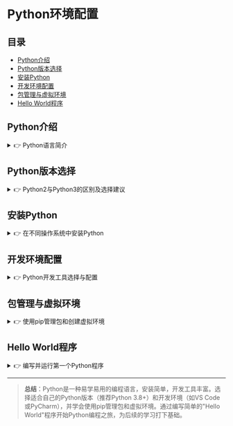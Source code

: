 # Python环境配置

## 目录
- [Python介绍](#python介绍)
- [Python版本选择](#python版本选择)
- [安装Python](#安装python)
- [开发环境配置](#开发环境配置)
- [包管理与虚拟环境](#包管理与虚拟环境)
- [Hello World程序](#hello-world程序)

## Python介绍

<details>
<summary>👉 Python语言简介</summary>

Python是一种易学易用的高级编程语言，由荷兰人Guido van Rossum于1989年创造。它具有以下特点：

- **简洁清晰**：Python的语法设计简洁明了，代码可读性强
- **易于学习**：入门门槛低，适合编程初学者
- **跨平台**：可在Windows、macOS、Linux等多种操作系统上运行
- **解释型语言**：无需编译，直接解释执行
- **丰富的库**：拥有大量的标准库和第三方库
- **应用广泛**：Web开发、数据分析、人工智能、科学计算、自动化脚本等领域

Python的设计哲学强调代码的可读性和简洁性，其设计原则可以通过在Python解释器中输入`import this`查看"Python之禅"。
</details>

## Python版本选择

<details>
<summary>👉 Python2与Python3的区别及选择建议</summary>

Python目前主要有两个版本系列：Python 2和Python 3。

**Python 2**：
- 已于2020年1月1日停止官方支持
- 许多旧系统和项目仍在使用
- 不建议新项目使用Python 2

**Python 3**：
- 当前活跃开发的版本
- 对Python 2进行了许多改进和优化
- 所有新项目应该使用Python 3

**主要区别**：
1. **打印语句**：Python 2使用`print "Hello"`，Python 3使用`print("Hello")`
2. **整数除法**：Python 2中`5/2=2`，Python 3中`5/2=2.5`
3. **字符串类型**：Python 3中默认使用Unicode编码
4. **异常处理**：语法和功能有所不同
5. **range函数**：Python 3中`range()`返回一个迭代器而非列表

**推荐版本**：
- 新手学习：Python 3.8+
- 生产环境：Python 3.6+（视项目需求而定）
- 建议选择当前较新的稳定版本（如3.9或3.10）

**注意**：某些特殊情况（如维护旧代码）可能需要使用Python 2，但对于新手和新项目，强烈建议使用Python 3。
</details>

## 安装Python

<details>
<summary>👉 在不同操作系统中安装Python</summary>

### Windows安装

1. **下载安装包**：
   - 访问[Python官网](https://www.python.org/downloads/)
   - 下载最新的Python安装包（如Python 3.10.x Windows installer (64-bit)）

2. **运行安装程序**：
   - 勾选"Add Python to PATH"（重要！）
   - 可选择"Customize installation"自定义安装路径
   - 点击"Install Now"开始安装

3. **验证安装**：
   - 打开命令提示符（Win+R，输入cmd）
   - 输入`python --version`，显示版本号即安装成功
   - 输入`python`进入交互式环境，输入`exit()`退出

### macOS安装

1. **使用官方安装包**：
   - 访问[Python官网](https://www.python.org/downloads/)
   - 下载macOS版本的安装包
   - 运行安装包，按照提示完成安装

2. **使用Homebrew安装**（推荐）：
   - 安装Homebrew（如果尚未安装）：
     ```bash
     /bin/bash -c "$(curl -fsSL https://raw.githubusercontent.com/Homebrew/install/HEAD/install.sh)"
     ```
   - 使用Homebrew安装Python：
     ```bash
     brew install python
     ```

3. **验证安装**：
   - 打开终端
   - 输入`python3 --version`查看版本

### Linux安装

**Ubuntu/Debian**：
```bash
sudo apt update
sudo apt install python3 python3-pip
```

**CentOS/RHEL**：
```bash
sudo yum install python3 python3-pip
```

**验证安装**：
```bash
python3 --version
```

### 安装注意事项

- 在Windows中，建议勾选"Add Python to PATH"选项，否则需要手动添加环境变量
- 在macOS和Linux中，Python 3通常通过`python3`命令访问，Python 2（如果安装了）通过`python`命令访问
- 安装完成后，建议立即更新pip：
  ```bash
  # Windows
  python -m pip install --upgrade pip
  
  # macOS/Linux
  python3 -m pip install --upgrade pip
  ```
</details>

## 开发环境配置

<details>
<summary>👉 Python开发工具选择与配置</summary>

Python开发可以使用多种IDE（集成开发环境）或编辑器，以下是一些流行的选择：

### PyCharm

[PyCharm](https://www.jetbrains.com/pycharm/)是功能最全面的Python IDE之一。

**优点**：
- 强大的代码补全和提示
- 集成调试器和测试工具
- 版本控制集成
- 内置终端
- 支持虚拟环境管理

**缺点**：
- 完整版需要付费（有社区免费版）
- 对系统资源要求较高

**安装**：
1. 从[官网](https://www.jetbrains.com/pycharm/download/)下载
2. 按照安装向导完成安装
3. 首次启动时配置Python解释器

### Visual Studio Code (VS Code)

[VS Code](https://code.visualstudio.com/)是一个轻量级但功能强大的代码编辑器。

**优点**：
- 免费开源
- 轻量级，启动快
- 丰富的扩展生态系统
- 支持多种编程语言

**配置步骤**：
1. 下载并安装VS Code
2. 安装Python扩展：
   - 打开VS Code
   - 进入扩展市场（Ctrl+Shift+X）
   - 搜索"Python"并安装Microsoft的Python扩展
3. 配置Python解释器：
   - 按F1打开命令面板
   - 输入"Python: Select Interpreter"
   - 选择已安装的Python版本

### Jupyter Notebook

[Jupyter Notebook](https://jupyter.org/)是一个交互式笔记本环境，特别适合数据分析和教学。

**安装**：
```bash
pip install notebook
```

**启动**：
```bash
jupyter notebook
```

### IDLE

Python自带的简单IDE，适合初学者进行简单练习。

**启动**：
- Windows：在开始菜单中找到IDLE
- macOS/Linux：在终端输入`idle`或`idle3`

### 其他选择

- **Spyder**：面向科学计算的Python IDE
- **Atom**：可定制的文本编辑器
- **Sublime Text**：轻量级文本编辑器，需要配置插件

### 推荐配置

- **初学者**：IDLE或Jupyter Notebook（易于使用）
- **学生/普通用户**：VS Code + Python扩展（免费且功能丰富）
- **专业开发者**：PyCharm Professional（功能全面）
- **数据科学**：Jupyter Notebook或JupyterLab
</details>

## 包管理与虚拟环境

<details>
<summary>👉 使用pip管理包和创建虚拟环境</summary>

### pip包管理

pip是Python官方的包管理工具，用于安装和管理Python包。

**基本命令**：

```bash
# 安装包
pip install package_name

# 安装特定版本
pip install package_name==1.0.0

# 更新包
pip install --upgrade package_name

# 卸载包
pip uninstall package_name

# 列出已安装的包
pip list

# 查看包信息
pip show package_name

# 导出环境依赖
pip freeze > requirements.txt

# 从依赖文件安装
pip install -r requirements.txt
```

**配置国内镜像源**（加速下载）：

临时使用：
```bash
pip install package_name -i https://pypi.tuna.tsinghua.edu.cn/simple
```

永久配置：
```bash
# Windows
pip config set global.index-url https://pypi.tuna.tsinghua.edu.cn/simple

# macOS/Linux
pip config set global.index-url https://pypi.tuna.tsinghua.edu.cn/simple
```

常用的国内镜像源：
- 清华大学：https://pypi.tuna.tsinghua.edu.cn/simple
- 阿里云：https://mirrors.aliyun.com/pypi/simple
- 中国科技大学：https://pypi.mirrors.ustc.edu.cn/simple

### 虚拟环境

虚拟环境可以为不同项目创建隔离的Python环境，避免包版本冲突。

**使用venv (Python 3.3+)**：

创建虚拟环境：
```bash
# Windows
python -m venv myenv

# macOS/Linux
python3 -m venv myenv
```

激活虚拟环境：
```bash
# Windows
myenv\Scripts\activate

# macOS/Linux
source myenv/bin/activate
```

退出虚拟环境：
```bash
deactivate
```

**使用Anaconda/Miniconda**：

Anaconda是一个Python发行版，包含了数据科学常用的包和工具。

创建环境：
```bash
conda create -n myenv python=3.9
```

激活环境：
```bash
# Windows
conda activate myenv

# macOS/Linux
conda activate myenv
```

退出环境：
```bash
conda deactivate
```

**虚拟环境的好处**：
- 隔离项目依赖，避免版本冲突
- 便于项目移植和分享
- 可以测试不同Python版本或包版本
- 防止全局环境被污染
</details>

## Hello World程序

<details>
<summary>👉 编写并运行第一个Python程序</summary>

### 方法一：使用交互式解释器

1. 打开命令行/终端
2. 输入`python`（Windows）或`python3`（macOS/Linux）进入Python交互式解释器
3. 输入以下代码并按回车：
   ```python
   print("Hello, World!")
   ```
4. 输入`exit()`退出解释器

### 方法二：创建并运行Python文件

1. 使用文本编辑器或IDE创建一个名为`hello.py`的文件
2. 在文件中输入以下代码：
   ```python
   # 这是我的第一个Python程序
   print("Hello, World!")
   
   # 获取用户输入
   name = input("请输入您的名字：")
   print(f"你好，{name}！欢迎学习Python！")
   ```
3. 保存文件
4. 在命令行/终端中，导航到文件所在目录
5. 运行文件：
   ```bash
   # Windows
   python hello.py
   
   # macOS/Linux
   python3 hello.py
   ```

### 方法三：使用IDE运行

如果使用PyCharm或VS Code等IDE：

1. 创建一个新项目或打开现有项目
2. 创建一个新的Python文件
3. 输入上述Hello World代码
4. 使用IDE提供的运行按钮运行程序

### 解释代码

```python
# 这是一行注释，使用井号(#)开头，不会被执行

# print函数用于输出内容到控制台
print("Hello, World!")  # 输出字符串 "Hello, World!"

# input函数用于获取用户输入
name = input("请输入您的名字：")  # 提示用户输入名字并存储到变量name中

# f-string (Python 3.6+) 用于格式化字符串
print(f"你好，{name}！欢迎学习Python！")  # 输出带有用户输入的问候语
```

### 示例扩展：简单计算器

```python
# 简单计算器程序
print("简单计算器")

# 获取用户输入的两个数字
num1 = float(input("请输入第一个数字："))
num2 = float(input("请输入第二个数字："))

# 计算并显示结果
print(f"{num1} + {num2} = {num1 + num2}")
print(f"{num1} - {num2} = {num1 - num2}")
print(f"{num1} * {num2} = {num1 * num2}")
print(f"{num1} / {num2} = {num1 / num2}" if num2 != 0 else "除数不能为零")
```

运行这个程序，输入两个数字，它会计算并显示这两个数字的加、减、乘、除结果。
</details>

---

> **总结**：Python是一种易学易用的编程语言，安装简单，开发工具丰富。选择适合自己的Python版本（推荐Python 3.8+）和开发环境（如VS Code或PyCharm），并学会使用pip管理包和虚拟环境。通过编写简单的"Hello World"程序开始Python编程之旅，为后续的学习打下基础。 